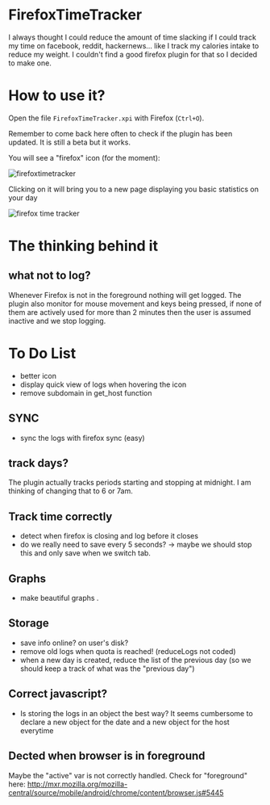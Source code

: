# FirefoxTimeTracker

I always thought I could reduce the amount of time slacking if I could track my time on facebook, reddit, hackernews... like I track my calories intake to reduce my weight. I couldn't find a good firefox plugin for that so I decided to make one.

# How to use it?

Open the file `FirefoxTimeTracker.xpi` with Firefox (`Ctrl+O`).

Remember to come back here often to check if the plugin has been updated. It is still a beta but it works.

You will see a "firefox" icon (for the moment): 

![firefoxtimetracker](http://cryptologie.net/upload/firefox1.PNG)

Clicking on it will bring you to a new page displaying you basic statistics on your day

![firefox time tracker](http://cryptologie.net/upload/firefox2.PNG)

# The thinking behind it

## what not to log?

Whenever Firefox is not in the foreground nothing will get logged. The plugin also monitor for mouse movement and keys being pressed, if none of them are actively used for more than 2 minutes then the user is assumed inactive and we stop logging.

# To Do List

* better icon
* display quick view of logs when hovering the icon
* remove subdomain in get_host function

## SYNC

* sync the logs with firefox sync (easy)

## track days?

The plugin actually tracks periods starting and stopping at midnight. I am thinking of changing that to 6 or 7am.

## Track time correctly

* detect when firefox is closing and log before it closes
* do we really need to save every 5 seconds? -> maybe we should stop this and only save when we switch tab.

## Graphs

* make beautiful graphs
.
## Storage

* save info online? on user's disk?
* remove old logs when quota is reached! (reduceLogs not coded)
* when a new day is created, reduce the list of the previous day (so we should keep a track of what was the "previous day")

## Correct javascript?

* Is storing the logs in an object the best way? It seems cumbersome to declare a new object for the date and a new object for the host everytime

## Dected when browser is in foreground

Maybe the "active" var is not correctly handled. Check for "foreground" here: http://mxr.mozilla.org/mozilla-central/source/mobile/android/chrome/content/browser.js#5445